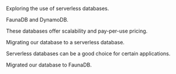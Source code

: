 Exploring the use of serverless databases.

FaunaDB and DynamoDB.

These databases offer scalability and pay-per-use pricing.

Migrating our database to a serverless database.

Serverless databases can be a good choice for certain applications.

Migrated our database to FaunaDB.